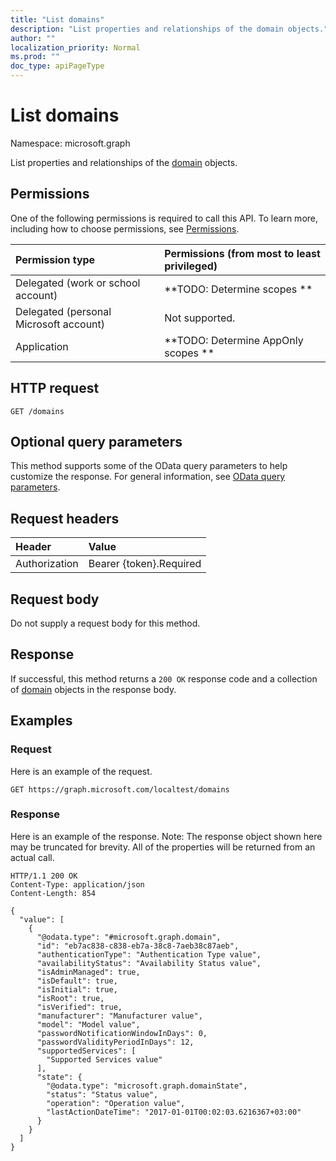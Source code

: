 ```yaml
---
title: "List domains"
description: "List properties and relationships of the domain objects."
author: ""
localization_priority: Normal
ms.prod: ""
doc_type: apiPageType
---
```


# List domains

Namespace: microsoft.graph

List properties and relationships of the [domain](../resources/domain.md) objects.

## Permissions
One of the following permissions is required to call this API. To learn more, including how to choose permissions, see [Permissions](/concepts/permissions-reference.md).

|Permission type|Permissions (from most to least privileged)|
|:---|:---|
|Delegated (work or school account)|**TODO: Determine scopes **|
|Delegated (personal Microsoft account)|Not supported.|
|Application|**TODO: Determine AppOnly scopes **|

## HTTP request
<!-- {
  "blockType": "ignored"
}
-->
``` http
GET /domains
```

## Optional query parameters
This method supports some of the OData query parameters to help customize the response. For general information, see [OData query parameters](/graph/query-parameters).

## Request headers
|Header|Value|
|:---|:---|
|Authorization|Bearer {token}.Required|

## Request body
Do not supply a request body for this method.

## Response
If successful, this method returns a `200 OK` response code and a collection of [domain](../resources/domain.md) objects in the response body.

## Examples

### Request
Here is an example of the request.
<!-- {
  "blockType": "request",
  "name": "get_domain"
}
-->
``` http
GET https://graph.microsoft.com/localtest/domains
```

### Response
Here is an example of the response. Note: The response object shown here may be truncated for brevity. All of the properties will be returned from an actual call.
<!-- {
  "blockType": "response",
  "truncated": true,
  "@odata.type": "collection(microsoft.graph.domain)"
}
-->
``` http
HTTP/1.1 200 OK
Content-Type: application/json
Content-Length: 854

{
  "value": [
    {
      "@odata.type": "#microsoft.graph.domain",
      "id": "eb7ac838-c838-eb7a-38c8-7aeb38c87aeb",
      "authenticationType": "Authentication Type value",
      "availabilityStatus": "Availability Status value",
      "isAdminManaged": true,
      "isDefault": true,
      "isInitial": true,
      "isRoot": true,
      "isVerified": true,
      "manufacturer": "Manufacturer value",
      "model": "Model value",
      "passwordNotificationWindowInDays": 0,
      "passwordValidityPeriodInDays": 12,
      "supportedServices": [
        "Supported Services value"
      ],
      "state": {
        "@odata.type": "microsoft.graph.domainState",
        "status": "Status value",
        "operation": "Operation value",
        "lastActionDateTime": "2017-01-01T00:02:03.6216367+03:00"
      }
    }
  ]
}
```

